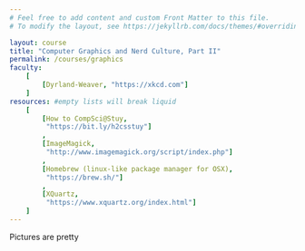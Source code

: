 ```yaml
---
# Feel free to add content and custom Front Matter to this file.
# To modify the layout, see https://jekyllrb.com/docs/themes/#overriding-theme-defaults

layout: course
title: "Computer Graphics and Nerd Culture, Part II"
permalink: /courses/graphics
faculty:
    [
        [Dyrland-Weaver, "https://xkcd.com"]
    ]
resources: #empty lists will break liquid
    [
        [How to CompSci@Stuy,
         "https://bit.ly/h2csstuy"]
        ,
        [ImageMagick,
         "http://www.imagemagick.org/script/index.php"]
        ,
        [Homebrew (linux-like package manager for OSX),
         "https://brew.sh/"]
        ,
        [XQuartz,
         "https://www.xquartz.org/index.html"]
    ]
---
```


Pictures are pretty
